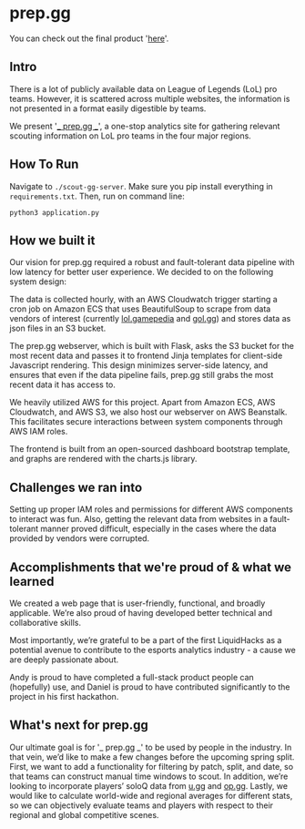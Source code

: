 # prep.gg

You can check out the final product '[here](www.prep.gg)'.

## Intro

There is a lot of publicly available data on League of Legends (LoL) pro teams. However, it is scattered across multiple websites, the information is not presented in a format easily digestible by teams.

We present '[_ prep.gg _](www.prep.gg)', a one-stop analytics site for gathering relevant scouting information on LoL pro teams in the four major regions.

## How To Run

Navigate to `./scout-gg-server`. Make sure you pip install everything in `requirements.txt`. Then, run on command line:

```
python3 application.py
```


## How we built it

Our vision for prep.gg required a robust and fault-tolerant data pipeline with low latency for better user experience. We decided to on the following system design:

The data is collected hourly, with an AWS Cloudwatch trigger starting a cron job on Amazon ECS that uses BeautifulSoup to scrape from data vendors of interest (currently [lol.gamepedia](https://lol.gamepedia.com/League_of_Legends_Esports_Wiki) and [gol.gg](https://gol.gg/esports/home/)) and stores data as json files in an S3 bucket. 

The prep.gg webserver, which is built with Flask, asks the S3 bucket for the most recent data and passes it to frontend Jinja templates for client-side Javascript rendering. This design minimizes server-side latency, and ensures that even if the data pipeline fails, prep.gg still grabs the most recent data it has access to.  

We heavily utilized AWS for this project. Apart from Amazon ECS, AWS Cloudwatch, and AWS S3, we also host our webserver on AWS Beanstalk. This facilitates secure interactions between system components through AWS IAM roles.

The frontend is built from an open-sourced dashboard bootstrap template, and graphs are rendered with the charts.js library.



## Challenges we ran into

Setting up proper IAM roles and permissions for different AWS components to interact was fun.  Also, getting the relevant data from websites in a fault-tolerant manner proved difficult, especially in the cases where the data provided by vendors were corrupted. 





## Accomplishments that we're proud of & what we learned

We created a web page that is user-friendly, functional, and broadly applicable. We’re also proud of having developed better technical and collaborative skills.

Most importantly, we’re grateful to be a part of the first LiquidHacks as a potential avenue to contribute to the esports analytics industry - a cause we are deeply passionate about.

Andy is proud to have completed a full-stack product people can (hopefully) use, and Daniel is proud to have contributed significantly to the project in his first hackathon.


## What's next for prep.gg

Our ultimate goal is for '_ prep.gg _' to be used by people in the industry. In that vein, we’d like to make a few changes before the upcoming spring split. First, we want to add a functionality for filtering by patch, split, and date, so that teams can construct manual time windows to scout. In addition, we’re looking to incorporate players’ soloQ data from [u.gg](https://u.gg) and [op.gg](https://op.gg). Lastly, we would like to calculate world-wide and regional averages for different stats, so we can objectively evaluate teams and players with respect to their regional and global competitive scenes.
